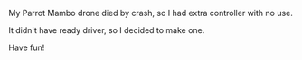 My Parrot Mambo drone died by crash, so I had extra controller with no use.

It didn't have ready driver, so I decided to make one.

Have fun!

